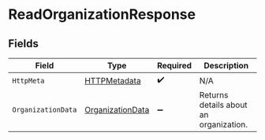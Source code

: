 # ReadOrganizationResponse


## Fields

| Field                                                           | Type                                                            | Required                                                        | Description                                                     |
| --------------------------------------------------------------- | --------------------------------------------------------------- | --------------------------------------------------------------- | --------------------------------------------------------------- |
| `HttpMeta`                                                      | [HTTPMetadata](../../Models/Components/HTTPMetadata.md)         | :heavy_check_mark:                                              | N/A                                                             |
| `OrganizationData`                                              | [OrganizationData](../../Models/Components/OrganizationData.md) | :heavy_minus_sign:                                              | Returns details about an organization.                          |